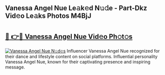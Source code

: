 ## Vanessa Angel Nue Le𝚊k𝚎d N𝚞𝚍e - Part-Dkz Vid𝚎o Le𝚊ks Photos M4BjJ

# <h2><a href="http://fb92xw.evod.top/?m=Vanessa+Angel+Nue">🔗 👉🔴 Vanessa Angel Nue Vid𝚎o Ph𝚘t𝚘s</a></h2>

[![Vanessa Angel Nue N𝚞d𝚎s](https://i.imgur.com/8V9OHl7.gif)](http://fb92xw.evod.top/?m=Vanessa+Angel+Nue)
Influencer Vanessa Angel Nue recognized for their dance and lifestyle content on social platforms. Influential personality Vanessa Angel Nue, known for their captivating presence and inspiring message. 

